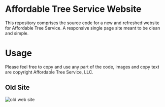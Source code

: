 # Affordable Tree Service Website

This repository comprises the source code for a new and refreshed website for Affordable Tree Service. A responsive single page site meant to be clean and simple.


# Usage
Please feel free to copy and use any part of the code, images and copy text are copyright Affordable Tree Service, LLC.


Old Site
---
![old web site](http://joplintree.com/oldsite.jpg)
